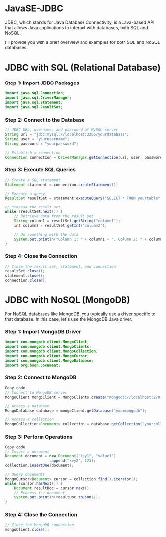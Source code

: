 # JavaSE-JDBC

JDBC, which stands for Java Database Connectivity, is a Java-based API that allows Java applications to interact with databases, both SQL and NoSQL. 

I'll provide you with a brief overview and examples for both SQL and NoSQL databases.

# JDBC with SQL (Relational Database)

### Step 1: Import JDBC Packages

```java
import java.sql.Connection;
import java.sql.DriverManager;
import java.sql.Statement;
import java.sql.ResultSet;
```

### Step 2: Connect to the Database

```java
// JDBC URL, username, and password of MySQL server
String url = "jdbc:mysql://localhost:3306/yourdatabase";
String user = "yourusername";
String password = "yourpassword";

// Establish a connection
Connection connection = DriverManager.getConnection(url, user, password);
```

### Step 3: Execute SQL Queries

```java
// Create a SQL statement
Statement statement = connection.createStatement();

// Execute a query
ResultSet resultSet = statement.executeQuery("SELECT * FROM yourtable");

// Process the result set
while (resultSet.next()) {
    // Retrieve data from the result set
    String column1 = resultSet.getString("column1");
    int column2 = resultSet.getInt("column2");

    // Do something with the data
    System.out.println("Column 1: " + column1 + ", Column 2: " + column2);
}
```

### Step 4: Close the Connection
```java
// Close the result set, statement, and connection
resultSet.close();
statement.close();
connection.close();
```

# JDBC with NoSQL (MongoDB)

For NoSQL databases like MongoDB, you typically use a driver specific to that database. In this case, let's use the MongoDB Java driver.

### Step 1: Import MongoDB Driver

```java
import com.mongodb.client.MongoClient;
import com.mongodb.client.MongoClients;
import com.mongodb.client.MongoCollection;
import com.mongodb.client.MongoCursor;
import com.mongodb.client.MongoDatabase;
import org.bson.Document;
```

### Step 2: Connect to MongoDB

```java
Copy code
// Connect to MongoDB server
MongoClient mongoClient = MongoClients.create("mongodb://localhost:27017");

// Access a database
MongoDatabase database = mongoClient.getDatabase("yourmongodb");

// Access a collection
MongoCollection<Document> collection = database.getCollection("yourcollection");
```

### Step 3: Perform Operations

```java
Copy code
// Insert a document
Document document = new Document("key1", "value1")
                    .append("key2", 123);
collection.insertOne(document);

// Query documents
MongoCursor<Document> cursor = collection.find().iterator();
while (cursor.hasNext()) {
    Document resultDoc = cursor.next();
    // Process the document
    System.out.println(resultDoc.toJson());
}
```

### Step 4: Close the Connection

```java
// Close the MongoDB connection
mongoClient.close();
```
